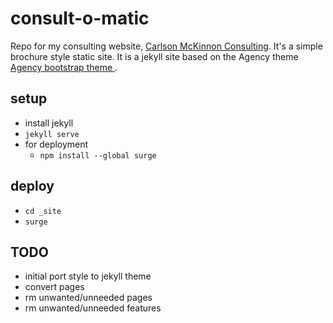 # consult-o-matic
Repo for my consulting website, [Carlson McKinnon Consulting](http://carlsonmckinnon.com). It's a simple brochure style static site. It is a jekyll site based on the Agency theme [Agency bootstrap theme ](http://startbootstrap.com/templates/agency/).

## setup
* install jekyll
* `jekyll serve`
* for deployment
    * `npm install --global surge`

## deploy
* `cd _site`
* `surge`

## TODO
* initial port style to jekyll theme
* convert pages
* rm unwanted/unneeded pages
* rm unwanted/unneeded features
